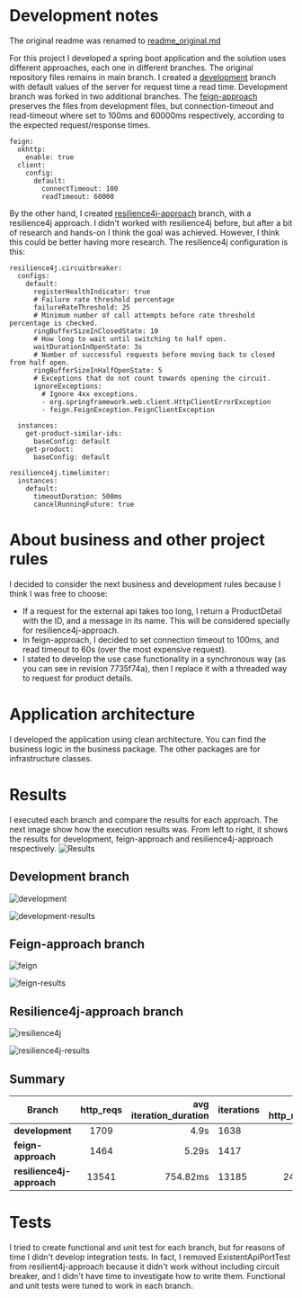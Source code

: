 # Development notes

The original readme was renamed
to [readme_original.md](https://github.com/ferdonof/backendDevTest/blob/resilience4j-approach/readme_original.md)

For this project I developed a spring boot application and the solution uses different approaches, each one in different
branches.
The original repository files remains in main branch.
I created a [development](https://github.com/ferdonof/backendDevTest/tree/development) branch with default values of the
server for request
time a read time.
Development branch was forked in two additional branches.
The [feign-approach](https://github.com/ferdonof/backendDevTest/tree/feign-approach) preserves the files from
development files,
but connection-timeout and read-timeout where set to 100ms and 60000ms respectively, according to the expected
request/response times.

```
feign:
  okhttp:
    enable: true
  client:
    config:
      default:
        connectTimeout: 100
        readTimeout: 60000
```

By the other hand, I
created [resilience4j-approach](https://github.com/ferdonof/backendDevTest/tree/resilience4j-approach) branch, with a
resilience4j approach. I didn't worked with
resilience4j before, but after a bit of research and hands-on I think the goal was achieved. However, I think
this could be better having more research.
The resilience4j configuration is this:

```
resilience4j.circuitbreaker:
  configs:
    default:
      registerHealthIndicator: true
      # Failure rate threshold percentage
      failureRateThreshold: 25
      # Minimum number of call attempts before rate threshold percentage is checked.
      ringBufferSizeInClosedState: 10
      # How long to wait until switching to half open.
      waitDurationInOpenState: 3s
      # Number of successful requests before moving back to closed from half open.
      ringBufferSizeInHalfOpenState: 5
      # Exceptions that do not count towards opening the circuit.
      ignoreExceptions:
        # Ignore 4xx exceptions.
        - org.springframework.web.client.HttpClientErrorException
        - feign.FeignException.FeignClientException

  instances:
    get-product-similar-ids:
      baseConfig: default
    get-product:
      baseConfig: default

resilience4j.timelimiter:
  instances:
    default:
      timeoutDuration: 500ms
      cancelRunningFuture: true
```

# About business and other project rules

I decided to consider the next business and development rules because I think I was free to choose:

- If a request for the external api takes too long, I return a ProductDetail with the ID, and a message in its name.
  This will be considered specially for resilience4j-approach.
- In feign-approach, I decided to set connection timeout to 100ms, and read timeout to 60s (over the most expensive
  request).
- I stated to develop the use case functionality in a synchronous way (as you can see in revision 7735f74a), then I
  replace it with a threaded way to request for product details.

# Application architecture

I developed the application using clean architecture. You can find the business logic in the business package. The other
packages are for infrastructure classes.

# Results

I executed each branch and compare the results for each approach.
The next image show how the execution results was. From left to right, it shows the results for development,
feign-approach and resilience4j-approach respectively.
![Results](./assets/results/results.png "Development, feign-approach and resilience4j-aproach results")

## Development branch

![development](./assets/results/development.png "Development execution")

![development-results](./assets/results/results-dev.png "Development results")

## Feign-approach branch

![feign](./assets/results/feign.png "Feign execution")

![feign-results](./assets/results/results-feign.png "Feign results")

## Resilience4j-approach branch

![resilience4j](./assets/results/resilience4j.png "Resilience4j execution")

![resilience4j-results](./assets/results/results-resilience4j.png "Resilience4j results")

## Summary

| **Branch**                | **http_reqs** | **avg iteration_duration** | **iterations** | **avg http_req_waiting** |
|---------------------------|:-------------:|---------------------------:|----------------|:------------------------:|
| **development**           |     1709      |                       4.9s | 1638           |          4.31s           |
| **feign-approach**        |     1464      |                      5.29s | 1417           |           4.7s           |
| **resilience4j-approach** |     13541     |                   754.82ms | 13185          |         247.55ms         |

# Tests

I tried to create functional and unit test for each branch, but for reasons of time I didn't develop integration tests.
In fact, I removed ExistentApiPortTest from resilient4j-approach because it didn't work without including circuit
breaker, and I didn't have time to investigate how to write them.
Functional and unit tests were tuned to work in each branch.
